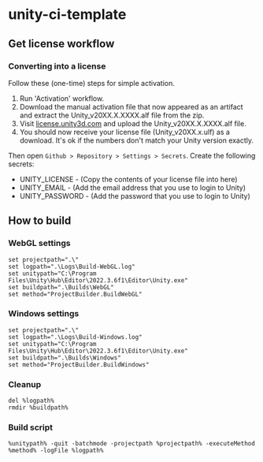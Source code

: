 # unity-ci-template

## Get license workflow

### Converting into a license

Follow these (one-time) steps for simple activation.

1. Run 'Activation' workflow.
2. Download the manual activation file that now appeared as an artifact and extract the Unity_v20XX.X.XXXX.alf file from the zip.
3. Visit [license.unity3d.com](https://license.unity3d.com/manual) and upload the Unity_v20XX.X.XXXX.alf file.
4. You should now receive your license file (Unity_v20XX.x.ulf) as a download. It's ok if the numbers don't match your Unity version exactly.

Then open `Github > Repository > Settings > Secrets`.
Create the following secrets:

- UNITY_LICENSE - (Copy the contents of your license file into here)
- UNITY_EMAIL - (Add the email address that you use to login to Unity)
- UNITY_PASSWORD - (Add the password that you use to login to Unity)

## How to build

### WebGL settings

```
set projectpath=".\"
set logpath=".\Logs\Build-WebGL.log"
set unitypath="C:\Program Files\Unity\Hub\Editor\2022.3.6f1\Editor\Unity.exe"
set buildpath=".\Builds\WebGL"
set method="ProjectBuilder.BuildWebGL"
```

### Windows settings

```
set projectpath=".\"
set logpath=".\Logs\Build-Windows.log"
set unitypath="C:\Program Files\Unity\Hub\Editor\2022.3.6f1\Editor\Unity.exe"
set buildpath=".\Builds\Windows"
set method="ProjectBuilder.BuildWindows"
```

### Cleanup

```
del %logpath%
rmdir %buildpath%
```

### Build script

```
%unitypath% -quit -batchmode -projectpath %projectpath% -executeMethod %method% -logFile %logpath%
```
